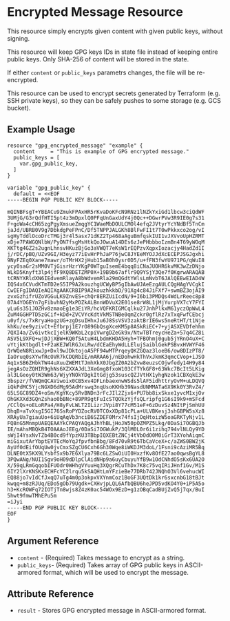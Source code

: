 # Encrypted Message Resource

This resource simply encrypts given content with given public keys, without signing.

This resource will keep GPG keys IDs in state file instead of keeping entire public keys. Only SHA-256 of content will be stored in the state.

If either `content` or `public_keys` parametrs changes, the file will be re-encrypted.

This resource can be used to encrypt secrets generated by Terraform (e.g. SSH private keys),
so they can be safely pushes to some storage (e.g. GCS bucket).

## Example Usage

```hcl
resource "gpg_encrypted_message" "example" {
  content     = "This is example of GPG encrypted message."
  public_keys = [
    var.gpg_public_key,
  ]
}

variable "gpg_public_key" {
  default = <<EOF
-----BEGIN PGP PUBLIC KEY BLOCK-----

mQINBFsgT+YBEACu9ZmukFPAxHR5rKvaDoKFcN9RNz1lNZkYxiGd1lbcw3ciQdWF
3UMjG/G3rQdfHTI5pt4z3mDpxlQ0PFqUnGaxUdY4j0Qc++DGwrPVw3R9IE0g7s31
F+goWa4cCH65zgPgyXmsueZmqgYC1WaeMbDOULCMOl4efq2JVtyrYcYNdBf5TnCm
jaJd/UBRB0V9g7DbkdgPeFPnC/Df5TNPPJALGKh8BlFwFI1t7T0wPkkxco2og/vI
sgHyTddlOcoDrcTMGj3r4l5asx71dKZ2Tp468aAguBmfqskIUI1vJXVvoUpHZRMT
xDje7PAWGQNlbW/PyON7fsgMsHtkQoJOwuA14DEs6zJePHbbboIzmBn4T69yWOqM
XKTtg4GZ2s2ugnLhnsvHKuzBjGo3aVWQT7eKsW1rEQPzvXqpxIozacjy4HadZd1I
j/rDC/pBQ/UZv9GI/H3eyz77iEvHrPhJaP76jwC8JYEeMYOJJdXcECEPJSGJgxhi
9NyFZEq0Xane7mawr/oTMrHX2jHub15aB0h0ysr0D5/u+fFN3fwYU971PG/qWuI8
ycy0saGr2sMM0VTjGisrHzrYKgP0WTguIsemE4bqq8iCNaJUOHR6kvMK3wZzDNjo
WLkD5Knyft3lp4jfF9XQ8DETZMP0X+19B9b67aflr9Q9YSjY3Qe7f0KgrwARAQAB
tCRNYXRldXN6IEdvemRlayA8bWdvemRla29mQGdtYWlsLmNvbT6JAlQEEwEIAD4W
IQS4x6CVudKTmTD2eS5IP9A2kouzhgUCWyBP5gIbAwUJAeEzgAULCQgHAgYVCgkI
CwIEFgIDAQIeAQIXgAAKCRBIP9A2kouzhkkbD/91Xg4c84JiFXf7+swmBZ3ojAI9
zvxGzhifrUZoVGGuLK9ZnvES+chQr8ERZUiIcdN/9+I6bi3PMDQs4WdLrReec8p8
07A4YOGEYn7gFibvhN2yMxPDZkALBnnWDVuX2E01se8rW8L1jMjYurpVX7cY7FYI
yLu6s351JOZHv8zmaoEg1e3EiYR/hcVQFKRIGMCqlku27JnhPlkxM61yczOpWwL4
ZuM4GGHPTD5zGCif+kDd+ZVCVYcKdtVkMSTNBe0qmZckr0gflRz7xTxqFwfCEbcj
u0yf/s/7xRryaHogzUG+zgDsuIHhxJu6J8SsVSV3zaktBrIE6ws5neRtHT/t1Nje
khKu/ee9yzivCt+Efbrpj1E7rO896bQsgXceKM5p8ASkRiEC+7+yjASXEVDfehhm
7QXI4a/Zv6ivtkcIjelK9WKbL2cpiVwrgDZeGk9x/NtwTBTreycHeZa+57q4CZ8i
ASV5L9XFQ+wjDJjXBW+KQ0f5AtuH4LbdmKHDA5Hyh+TFBOhmj0gub5jYRnO4uX+C
vYtjkKtbgdlt+F2aKEJWlRGJxLRw/dCEaEhyWdLLElujSaiblGekPSBvxHVWYF46
QrWQeN8RixwJp+Dxl9wJDktojoA5PF94wMTPrqeyQKZGQaz3loeB6/ow8DIzPT8/
IaOruq0sXYwfRcOVR7kCDQRbIE/mARAA6j/nEDohwHkThVxJkmK3qmcCVop+iJSO
Aq1xSB6ZHbkTW44uXuuZWEMtTJmhXkX0JbgZZ0A2bZvw8euzsCOjwfedy14H9y84
jegAsOzZQHIR9ghNs6XZXXAJdL3XeGmg8fxoW103CfTYkGF8+63Wkc7BcIt5LKig
al3LGeoy0tW3Wm63/WjyYNOkYDgkItGdjg53suscQZJVtHX1yhgNzok1CBXqkE3w
3bspzr/fVWQmQCAViwoix0CB5xv4DFLnbaexnwWSds5lAF5idhttryOvM+uLDQVQ
iQkPdMC5YjcNGXD6dMg95AdMrswq3nqUsoKKHb39NasdUNMMATa6X9Kk0Y3RvZ4/
65LSGC89DZ4+oSm/KgYKcy5RvBNDn3rFcJIl2Zjx6+PU7bb8ixSkxe1yvcM1xjOv
OhGKXXd3GQnZshao0bBNc+89PR9gtFuIcSTQOkzYjfsQLripfg1G6sI9k9+mSFcd
/CClQs+oELoRPa4/H8yFvLWLT2ILizrJVpi8Y77cM51eF+6zDuvSz4NItPjSmhUU
DhqB+aTvXsgI5GI76SsRoPYDZocRV0TCOxXDp81cPLa+ULVBKesj3shGBPW5sXz8
XRAyUa7giauUo+6iUqAqVb3nciB6SZDEF0Mrx74fsIjOqHtoizW5oaGRKTyNjv1L
FQ8nG5MnmpUAEQEAAYkCPAQYAQgAJhYhBLjHoJW50pOZMPZ5Lkg/0DaSi7OGBQJb
IE/mAhsMBQkB4TOAAAoJEEg/0DaSi7OGWukP/3QlM0L0r6i1zihq794vlNLQy9YD
sWjI4YsxNvTZb4B0cd9fYpzKU3TBbpIQXEBtZNCj4tVbOdO0M0iGrT3XYohAiqmC
miGixutArYbptEVTEcMoYqJfpvfbnBbg/8Fd70vR9t6TbCaVceX+c/aZWS0BW2jK
AyUf0dEifOUqUw0jvCmxSZgCU6Cxh6Gh30Wqe8iWKDJM3doL/1Fsni9cAziMR5Bq
DLNE0tX5KX9LYsbfSx9b7E6Xlya79Bc6LZSwOiUI0HxzfKv8OfE27ao0qwsBgYL8
3PQwANg/NUI1Sgv9oH09dDlpClAidNHp9a6uyCbuyuYfB9w1OdCNhdO5sKx6UA2O
X/59qLRmGqqobIFUOdr0WHhgVYuuHq3XQgrRCuThDx7K8c75vqIRiJHnf1Gv/M1S
6IY2lXrKNSKxECHFcYC2lrqu5kSAQHtLmYFzieBe77DRb742JNQhO3Vl6vehucWI
EQ88jo7vIdCfJxqQ7uTg4m0p3okpxVXYnmCoz1BoGF3UQtDk1kr6sxcnbG18tBJt
kwqq+m8zRJUq/EDo5gOb79Ugdk+CXHvjpLQL6AfbQBU6heJPD5vdKO4Y0+iP5A5o
h3+KcROWFq72IOTjTn8wjs8Z4zK0ac54WOx9EzD+g1zOBqCadBUjZvQ5j7qx/BuI
5hwt9fmwTMhEPu5m
=iJyi
-----END PGP PUBLIC KEY BLOCK-----
EOF
}
```

## Argument Reference

* `content` - (Required) Takes message to encrypt as a string.
* `public_keys`- (Required) Takes array of GPG public keys in ASCII-armored format, which will be used to encrypt the message.

## Attribute Reference

* `result` - Stores GPG encrypted message in ASCII-armored format.
